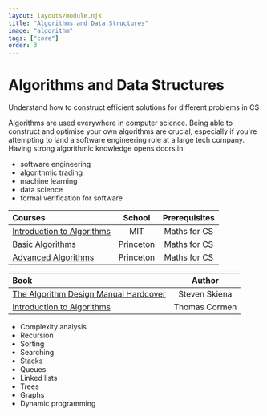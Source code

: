 ```yaml
---
layout: layouts/module.njk
title: "Algorithms and Data Structures"
image: "algorithm"
tags: ["core"]
order: 3
---
```


<!-- Start Heading -->

# Algorithms and Data Structures

Understand how to construct efficient solutions for different problems in CS

<!-- End Heading -->

<!-- Start Rationale -->

Algorithms are used everywhere in computer science. Being able to construct and optimise your own algorithms are crucial, especially if you're attempting to land a software engineering role at a large tech company. Having strong algorithmic knowledge opens doors in:

- software engineering
- algorithmic trading
- machine learning
- data science
- formal verification for software
<!-- End Rationale -->

<!-- Start Resources -->

| Courses                                                                                                |  School   | Prerequisites |
| :----------------------------------------------------------------------------------------------------- | :-------: | :-----------: |
| [Introduction to Algorithms](https://www.youtube.com/playlist?list=PLUl4u3cNGP61Oq3tWYp6V_F-5jb5L2iHb) |    MIT    | Maths for CS  |
| [Basic Algorithms](https://www.coursera.org/learn/algorithms-part1)                                    | Princeton | Maths for CS  |
| [Advanced Algorithms](https://www.coursera.org/learn/algorithms-part2)                                 | Princeton | Maths for CS  |

<!-- End Resources -->

<!-- Start RecommendedBooks -->

| Book                                                                                                                            |    Author     |
| :------------------------------------------------------------------------------------------------------------------------------ | :-----------: |
| [The Algorithm Design Manual Hardcover](https://www.amazon.co.uk/Algorithm-Design-Manual-Steven-Skiena/dp/1848000693)           | Steven Skiena |
| [Introduction to Algorithms](https://www.amazon.co.uk/Introduction-Algorithms-Thomas-H-Cormen/dp/0262033844/ref=pd_lpo_14_t_1/) | Thomas Cormen |

<!-- End RecommendedBooks -->

<!-- Start Checklist -->

- Complexity analysis
- Recursion
- Sorting
- Searching
- Stacks
- Queues
- Linked lists
- Trees
- Graphs
- Dynamic programming
<!-- End Checklist -->
